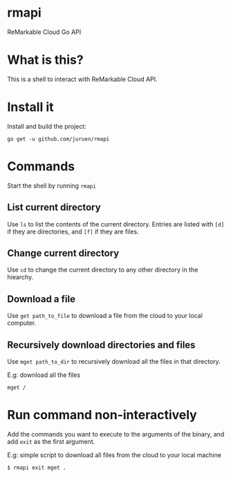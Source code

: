 # rmapi

ReMarkable Cloud Go API

# What is this?

This is a shell to interact with ReMarkable Cloud API.

# Install it

Install and build the project:

`go get -u github.com/juruen/rmapi`

# Commands

Start the shell by running `rmapi`

## List current directory

Use `ls` to list the contents of the current directory. Entries are listed with `[d]` if they
are directories, and `[f]` if they are files.

## Change current directory

Use `cd` to change the current directory to any other directory in the hiearchy.

## Download a file

Use `get path_to_file` to download a file from the cloud to your local computer.

## Recursively download directories and files

Use `mget path_to_dir` to recursively download all the files in that directory.

E.g: download all the files

```
mget /
```

# Run command non-interactively

Add the commands you want to execute to the arguments of the binary, and add
`exit` as the first argument.

E.g: simple script to download all files from the cloud to your local machine

```bash
$ rmapi exit mget .
```
